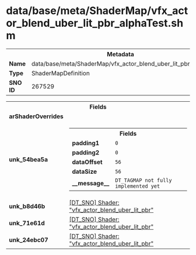 <h1>data/base/meta/ShaderMap/vfx_actor_blend_uber_lit_pbr_alphaTest.shm</h1><table><tr><th colspan="100%">Metadata</th></tr><tr><td><b>Name</b></td><td>data/base/meta/ShaderMap/vfx_actor_blend_uber_lit_pbr_alphaTest.shm</td></tr><tr><td><b>Type</b></td><td>ShaderMapDefinition</td></tr><tr><td><b>SNO ID</b></td><td>267529</td></tr></table>

<table><tr><th colspan="100%">Fields</th></tr><tr><td><b>arShaderOverrides</b></td><td></td></tr><tr><td><b>unk_54bea5a</b></td><td><table><tr><th colspan="100%">Fields</th></tr><tr><td><b>padding1</b></td><td><code>0</code></td></tr><tr><td><b>padding2</b></td><td><code>0</code></td></tr><tr><td><b>dataOffset</b></td><td><code>56</code></td></tr><tr><td><b>dataSize</b></td><td><code>56</code></td></tr><tr><td><b>__message__</b></td><td><code>DT_TAGMAP not fully implemented yet</code></td></tr></table>

</td></tr><tr><td><b>unk_b8d46b</b></td><td><a href="..\Shader\vfx_actor_blend_uber_lit_pbr.shd.md">[DT_SNO] Shader: "vfx_actor_blend_uber_lit_pbr"</a></td></tr><tr><td><b>unk_71e61d</b></td><td><a href="..\Shader\vfx_actor_blend_uber_lit_pbr.shd.md">[DT_SNO] Shader: "vfx_actor_blend_uber_lit_pbr"</a></td></tr><tr><td><b>unk_24ebc07</b></td><td><a href="..\Shader\vfx_actor_blend_uber_lit_pbr.shd.md">[DT_SNO] Shader: "vfx_actor_blend_uber_lit_pbr"</a></td></tr></table>

